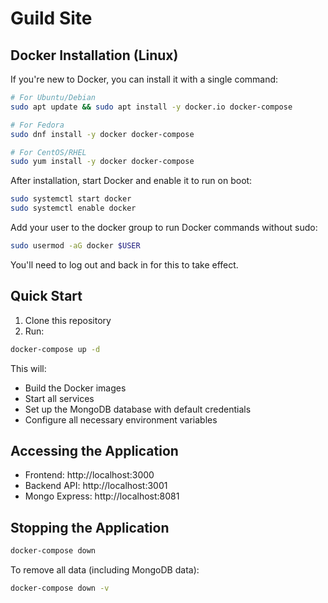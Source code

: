 # Guild Site

## Docker Installation (Linux)

If you're new to Docker, you can install it with a single command:

```bash
# For Ubuntu/Debian
sudo apt update && sudo apt install -y docker.io docker-compose

# For Fedora
sudo dnf install -y docker docker-compose

# For CentOS/RHEL
sudo yum install -y docker docker-compose
```

After installation, start Docker and enable it to run on boot:

```bash
sudo systemctl start docker
sudo systemctl enable docker
```

Add your user to the docker group to run Docker commands without sudo:

```bash
sudo usermod -aG docker $USER
```

You'll need to log out and back in for this to take effect.

## Quick Start

1. Clone this repository
2. Run:

```bash
docker-compose up -d
```

This will:

- Build the Docker images
- Start all services
- Set up the MongoDB database with default credentials
- Configure all necessary environment variables

## Accessing the Application

- Frontend: http://localhost:3000
- Backend API: http://localhost:3001
- Mongo Express: http://localhost:8081

## Stopping the Application

```bash
docker-compose down
```

To remove all data (including MongoDB data):

```bash
docker-compose down -v
```
